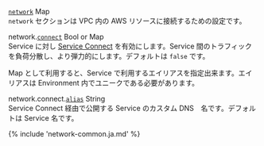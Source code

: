 <div class="separator"></div>

<a id="network" href="#network" class="field">`network`</a> <span class="type">Map</span>      
`network` セクションは VPC 内の AWS リソースに接続するための設定です。

<span class="parent-field">network.</span><a id="network-connect" href="#network-connect" class="field">`connect`</a> <span class="type">Bool or Map</span>    
Service に対し [Service Connect](../developing/svc-to-svc-communication.ja.md#service-connect) を有効にします。Service 間のトラフィックを負荷分散し、より弾力的にします。デフォルトは `false` です。

Map として利用すると、Service で利用するエイリアスを指定出来ます。エイリアスは Environment 内でユニークである必要があります。

<span class="parent-field">network.connect.</span><a id="network-connect-alias" href="#network-connect-alias" class="field">`alias`</a> <span class="type">String</span>  
Service Connect 経由で公開する Service のカスタム DNS　名です。デフォルトは Service 名です。

{% include 'network-common.ja.md' %}